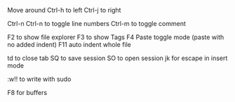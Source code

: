 Move around
Ctrl-h to left
Ctrl-j to right

Ctrl-n Ctrl-n to toggle line numbers
Ctrl-m to toggle comment

F2 to show file explorer
F3 to show Tags
F4 Paste toggle mode (paste with no added indent)
F11 auto indent whole file

td to close tab
SQ to save session
SO to open session
jk for escape in insert mode

:w!! to write with sudo

F8 for buffers
